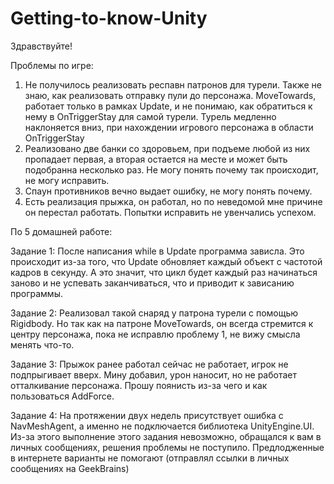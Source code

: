 # Getting-to-know-Unity
Здравствуйте!

Проблемы по игре:
1. Не получилось реализовать респавн патронов для турели. Также не знаю, как реализовать отправку пули до персонажа. MoveTowards, работает только в рамках Update, и не понимаю, как обратиться к нему в OnTriggerStay для самой турели. Турель медленно наклоняется вниз, при нахождении игрового персонажа в области OnTriggerStay
2. Реализовано две банки со здоровьем, при подъеме любой из них пропадает первая, а вторая остается на месте и может быть подобранна несколько раз. Не могу понять почему так происходит, не могу исправить.
3. Спаун противников вечно выдает ошибку, не могу понять почему.
4. Есть реализация прыжка, он работал, но по неведомой мне причине он перестал работать. Попытки исправить не увенчались успехом.

По 5 домашней работе:

Задание 1: После написания while в Update программа зависла. Это происходит из-за того, что Update обновляет каждый объект с частотой кадров в секунду. А это значит, что цикл будет каждый раз начинаться заново и не успевать заканчиваться, что и приводит к зависанию программы.

Задание 2: Реализовал такой снаряд у патрона турели с помощью Rigidbody. Но так как на патроне MoveTowards, он всегда стремится к центру персонажа, пока не исправлю проблему 1, не вижу смысла менять что-то.

Задание 3: Прыжок ранее работал сейчас не работает, игрок не подпрыгивает вверх. Мину добавил, урон наносит, но не работает отталкивание персонажа. Прошу поянисть из-за чего и как пользоваться AddForce.

Задание 4: На протяжении двух недель присутствует ошибка с NavMeshAgent, а именно не подключается библиотека UnityEngine.UI. Из-за этого выполнение этого задания невозможно, обращался к вам в личных сообщениях, решения проблемы не поступило. Предлодженные в интернете варианты не помогают (отправлял ссылки в личных сообщениях на GeekBrains)
